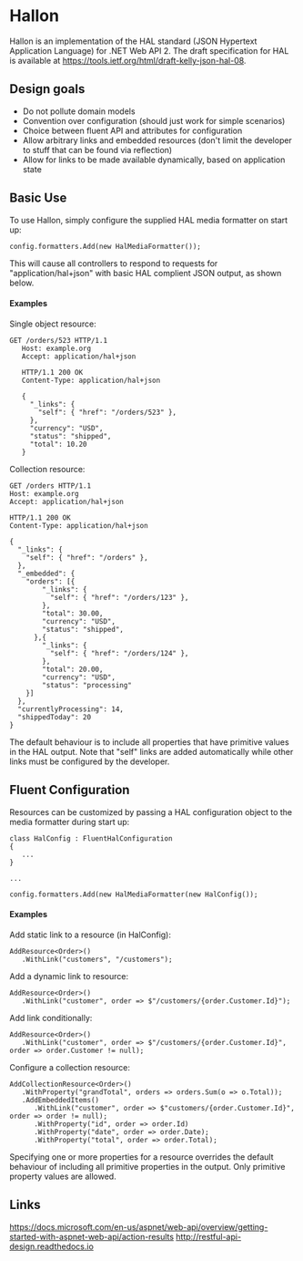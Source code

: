 # Hallon 

Hallon is an implementation of the HAL standard (JSON Hypertext Application Language) for .NET Web API 2. The draft specification for HAL is available at https://tools.ietf.org/html/draft-kelly-json-hal-08.

## Design goals

- Do not pollute domain models
- Convention over configuration (should just work for simple scenarios)
- Choice between fluent API and attributes for configuration
- Allow arbitrary links and embedded resources (don't limit the developer to stuff that can be found via reflection)
- Allow for links to be made available dynamically, based on application state

## Basic Use
To use Hallon, simply configure the supplied HAL media formatter on start up:
```
config.formatters.Add(new HalMediaFormatter());
```
This will cause all controllers to respond to requests for "application/hal+json" with basic HAL complient JSON output, as shown below.

#### Examples
Single object resource:
```
GET /orders/523 HTTP/1.1
   Host: example.org
   Accept: application/hal+json

   HTTP/1.1 200 OK
   Content-Type: application/hal+json

   {
     "_links": {
       "self": { "href": "/orders/523" },
     },
     "currency": "USD",
     "status": "shipped",
     "total": 10.20
   }
```

Collection resource:
```
GET /orders HTTP/1.1
Host: example.org
Accept: application/hal+json

HTTP/1.1 200 OK
Content-Type: application/hal+json

{
  "_links": {
    "self": { "href": "/orders" },
  },
  "_embedded": {
    "orders": [{
        "_links": {
          "self": { "href": "/orders/123" },
        },
        "total": 30.00,
        "currency": "USD",
        "status": "shipped",
      },{
        "_links": {
          "self": { "href": "/orders/124" },
        },
        "total": 20.00,
        "currency": "USD",
        "status": "processing"
    }]
  },
  "currentlyProcessing": 14,
  "shippedToday": 20
}
```
The default behaviour is to include all properties that have primitive values in the HAL output. Note that "self" links are added automatically while other links must be configured by the developer.

## Fluent Configuration

Resources can be customized by passing a HAL configuration object to the media formatter during start up:
```
class HalConfig : FluentHalConfiguration
{
   ...
}

...

config.formatters.Add(new HalMediaFormatter(new HalConfig());
```

#### Examples

Add static link to a resource (in HalConfig):

```
AddResource<Order>()
   .WithLink("customers", "/customers");
```

Add a dynamic link to resource:

```
AddResource<Order>()
   .WithLink("customer", order => $"/customers/{order.Customer.Id}");
```

Add link conditionally:

```
AddResource<Order>()
   .WithLink("customer", order => $"/customers/{order.Customer.Id}", order => order.Customer != null);
```

Configure a collection resource:

```
AddCollectionResource<Order>()
   .WithProperty("grandTotal", orders => orders.Sum(o => o.Total));
   .AddEmbeddedItems()
      .WithLink("customer", order => $"customers/{order.Customer.Id}", order => order != null);
      .WithProperty("id", order => order.Id)
      .WithProperty("date", order => order.Date);
      .WithProperty("total", order => order.Total);
```
Specifying one or more properties for a resource overrides the default behaviour of including all primitive properties in the output. Only primitive property values are allowed.

## Links

https://docs.microsoft.com/en-us/aspnet/web-api/overview/getting-started-with-aspnet-web-api/action-results
http://restful-api-design.readthedocs.io
